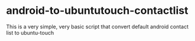android-to-ubuntutouch-contactlist
==================================

This is a very simple, very basic script that convert default android contact list to ubuntu-touch 